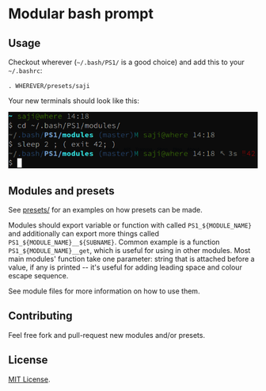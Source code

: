 Modular bash prompt
===================

Usage
-----

Checkout wherever (`~/.bash/PS1/` is a good choice) and add this
to your `~/.bashrc`:

    . WHEREVER/presets/saji
    
Your new terminals should look like this:

![Two-line, comprehend PS1 preset.](presets/saji.png)



Modules and presets
-------------------

See [presets/](presets/) for an examples on how presets can be made.

Modules should export variable or function with called
`PS1_${MODULE_NAME}` and additionally can export more things called
`PS1_${MODULE_NAME}__${SUBNAME}`. Common example is a function
`PS1_${MODULE_NAME}__get`, which is useful for using in other modules.
Most main modules' function take one parameter: string that is
attached before a value, if any is printed -- it's useful for
adding leading space and colour escape sequence.

See module files for more information on how to use them.



Contributing
------------

Feel free fork and pull-request new modules and/or presets.


License
-------

[MIT License](LICENSE).
